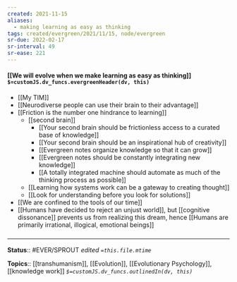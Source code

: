 ```yaml
---
created: 2021-11-15 
aliases:
  - making learning as easy as thinking
tags: created/evergreen/2021/11/15, node/evergreen
sr-due: 2022-02-17
sr-interval: 49
sr-ease: 221
---
```


#### [[We will evolve when we make learning as easy as thinking]] `$=customJS.dv_funcs.evergreenHeader(dv, this)`

- [[My TIM]]
- [[Neurodiverse people can use their brain to their advantage]]
- [[Friction is the number one hindrance to learning]]
    - [[second brain]]
        - [[Your second brain should be frictionless access to a curated base of knowledge]]
        - [[Your second brain should be an inspirational hub of creativity]]
        - [[Evergreen notes organize knowledge so that it can grow]]
		- [[Evergreen notes should be constantly integrating new knowledge]]
		- [[A totally integrated machine should automate as much of the thinking process as possible]]
    - [[Learning how systems work can be a gateway to creating thought]]
    - [[Look for understanding before you look for solutions]]
- [[We are confined to the tools of our time]]
- [[Humans have decided to reject an unjust world]], but [[cognitive dissonance]] prevents us from realizing this dream, hence [[Humans are primarily irrational, illogical, emotional beings]]

### <hr class="footnote"/>

**Status**:: #EVER/SPROUT 
*edited `=this.file.mtime`*

**Topics**:: [[transhumanism]], [[Evolution]], [[Evolutionary Psychology]], [[knowledge work]]
*`$=customJS.dv_funcs.outlinedIn(dv, this)`*
